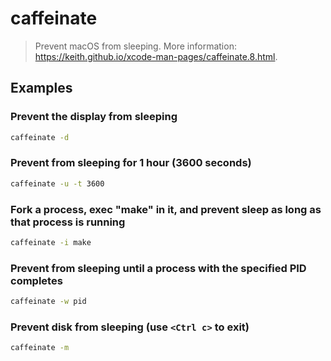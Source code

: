 # caffeinate

> Prevent macOS from sleeping. More information: <https://keith.github.io/xcode-man-pages/caffeinate.8.html>.

## Examples

### Prevent the display from sleeping

```bash
caffeinate -d
```

### Prevent from sleeping for 1 hour (3600 seconds)

```bash
caffeinate -u -t 3600
```

### Fork a process, exec "make" in it, and prevent sleep as long as that process is running

```bash
caffeinate -i make
```

### Prevent from sleeping until a process with the specified PID completes

```bash
caffeinate -w pid
```

### Prevent disk from sleeping (use `<Ctrl c>` to exit)

```bash
caffeinate -m
```
